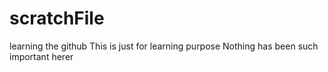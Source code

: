 # scratchFile
learning the github
This is just for learning purpose
Nothing has been such important herer
